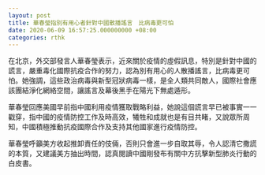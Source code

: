 ```yaml
---
layout: post
title: 華春瑩指別有用心者針對中國散播謠言　比病毒更可怕
date: 2020-06-09 16:57:25.000000000 +08:00
categories: rthk
---
```


在北京，外交部發言人華春瑩表示，近來關於疫情的虛假訊息，特別是針對中國的謊言，嚴重毒化國際抗疫合作的努力，認為別有用心的人散播謠言，比病毒更可怕。她強調，這些政治病毒與新型冠狀病毒一樣，是全人類共同敵人，國際社會應該團結淨化網絡空間，讓謠言及幕後黑手在陽光下無處遁形。

華春瑩回應美國早前指中國利用疫情獲取戰略利益，她說這個謊言早已被事實一一戳穿，指中國的疫情防控工作及時高效，犧牲和成就也是有目共睹，又說眾所周知，中國積極推動抗疫國際合作及支持其他國家進行疫情防控。

華春瑩呼籲美方收起推卸責任的伎倆，否則只會進一步自取其辱，令人認清它撒謊的本質，又建議美方抽出時間，認真閱讀中國剛發布有關中方抗擊新型肺炎行動的白皮書。
